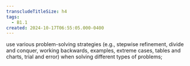 ```yaml
---
transcludeTitleSize: h4
tags:
  - B1.1
created: 2024-10-17T06:55:05.000-0400
---
```

use various problem-solving strategies (e.g., stepwise refinement, divide and conquer, working backwards, examples, extreme cases, tables and charts, trial and error) when solving different types of problems;